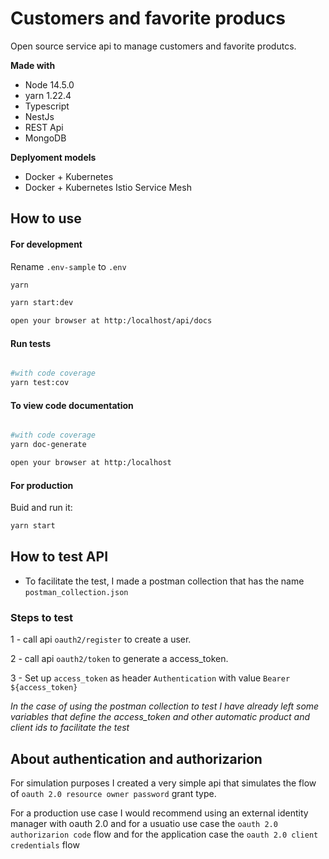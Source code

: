 # Customers and favorite producs

Open source service api to manage customers and favorite produtcs.

**Made with**
* Node 14.5.0
* yarn 1.22.4
* Typescript
* NestJs
* REST Api
* MongoDB

**Deplyoment models**
* Docker + Kubernetes
* Docker + Kubernetes Istio Service Mesh

## How to use


#### For development

Rename `.env-sample` to `.env`

```sh
yarn

yarn start:dev

open your browser at http:/localhost/api/docs
```

#### Run tests
```sh

#with code coverage
yarn test:cov

```
#### To view code documentation
```sh

#with code coverage
yarn doc-generate

open your browser at http:/localhost

```



#### For production
Buid and run it:

```sh
yarn start
```

## How to test API

* To facilitate the test, I made a postman collection that has the name `postman_collection.json`

### Steps to test
1 - call api `oauth2/register` to create a user.

2 - call api `oauth2/token` to generate a access_token.

3 - Set up `access_token` as header `Authentication` with value `Bearer ${access_token}`

*In the case of using the postman collection to test I have already left some variables that define the access_token and other automatic product and client ids to facilitate the test*

## About authentication and authorizarion

For simulation purposes I created a very simple api that simulates the flow of `oauth 2.0 resource owner password` grant type.

For a production use case I would recommend using an external identity manager with oauth 2.0 and for a usuatio use case the `oauth 2.0 authorizarion code` flow and for the application case the `oauth 2.0 client credentials` flow
